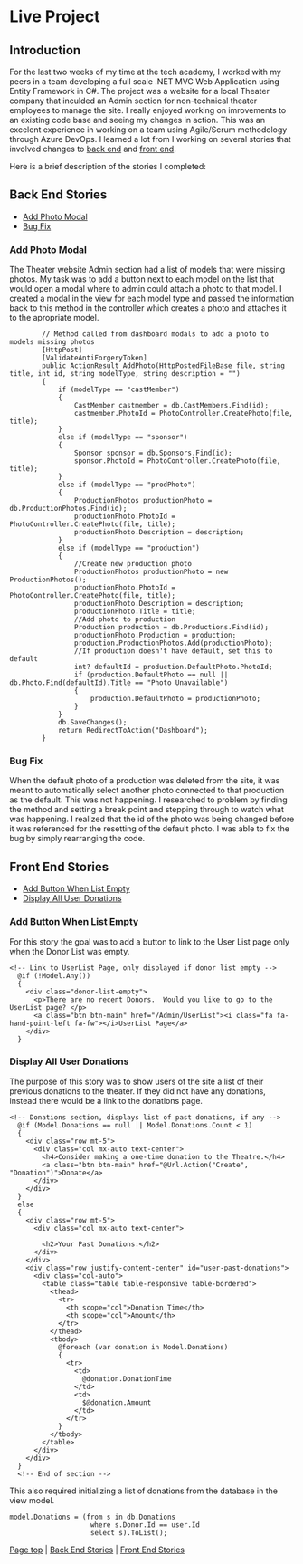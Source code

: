# Live Project

## Introduction
For the last two weeks of my time at the tech academy, I worked with my peers in a team developing a full scale .NET MVC Web Application using Entity Framework in C#. The project was a website for a local Theater company that inculded an Admin section for non-technical theater employees to manage the site. I really enjoyed working on imrovements to an existing code base and seeing my changes in action. This was an excelent experience in working on a team using Agile/Scrum methodology through Azure DevOps.  I learned a lot from I working on several stories that involved changes to [back end](#back-end-stories) and [front end](#front-end-stories).  

Here is a brief description of the stories I completed:

## Back End Stories

* [Add Photo Modal](#Add-Photo-Modal)
* [Bug Fix](#bug-fix)


### Add Photo Modal

The Theater website Admin section had a list of models that were missing photos.  My task was to add a button next to each model on the list that would open a modal where to admin could attach a photo to that model.  I created a modal in the view for each model type and passed the information back to this method in the controller which creates a photo and attaches it to the apropriate model.  

```
        // Method called from dashboard modals to add a photo to models missing photos 
        [HttpPost]
        [ValidateAntiForgeryToken]
        public ActionResult AddPhoto(HttpPostedFileBase file, string title, int id, string modelType, string description = "")
        {
            if (modelType == "castMember")
            {
                CastMember castmember = db.CastMembers.Find(id);
                castmember.PhotoId = PhotoController.CreatePhoto(file, title);
            }
            else if (modelType == "sponsor")
            {
                Sponsor sponsor = db.Sponsors.Find(id);
                sponsor.PhotoId = PhotoController.CreatePhoto(file, title);
            }
            else if (modelType == "prodPhoto")
            {
                ProductionPhotos productionPhoto = db.ProductionPhotos.Find(id);
                productionPhoto.PhotoId = PhotoController.CreatePhoto(file, title);
                productionPhoto.Description = description;
            }
            else if (modelType == "production")
            {
                //Create new production photo
                ProductionPhotos productionPhoto = new ProductionPhotos();
                productionPhoto.PhotoId = PhotoController.CreatePhoto(file, title);
                productionPhoto.Description = description;
                productionPhoto.Title = title;
                //Add photo to production
                Production production = db.Productions.Find(id);
                productionPhoto.Production = production;
                production.ProductionPhotos.Add(productionPhoto);
                //If production doesn't have default, set this to default
                int? defaultId = production.DefaultPhoto.PhotoId;
                if (production.DefaultPhoto == null || db.Photo.Find(defaultId).Title == "Photo Unavailable")
                {
                    production.DefaultPhoto = productionPhoto;
                }
            }
            db.SaveChanges();
            return RedirectToAction("Dashboard");
        }
```



### Bug Fix

When the default photo of a production was deleted from the site, it was meant to automatically select another photo connected to that production as the default.  This was not happening.  I researched to problem by finding the method and setting a break point and stepping through to watch what was happening.  I realized that the id of the photo was being changed before it was referenced for the resetting of the default photo.  I was able to fix the bug by simply rearranging the code.  



## Front End Stories

* [Add Button When List Empty](#Add-Button-When-List-Empty)
* [Display All User Donations](#Display-All-User-Donations)



### Add Button When List Empty

For this story the goal was to add a button to link to the User List page only when the Donor List was empty.  

```
<!-- Link to UserList Page, only displayed if donor list empty -->
  @if (!Model.Any())
  {
    <div class="donor-list-empty">
      <p>There are no recent Donors.  Would you like to go to the UserList page? </p>
      <a class="btn btn-main" href="/Admin/UserList"><i class="fa fa-hand-point-left fa-fw"></i>UserList Page</a>
    </div>
  }
  ```


### Display All User Donations

The purpose of this story was to show users of the site a list of their previous donations to the theater.  If they did not have any donations, instead there would be a link to the donations page.  

```
<!-- Donations section, displays list of past donations, if any -->
  @if (Model.Donations == null || Model.Donations.Count < 1)
  {
    <div class="row mt-5">
      <div class="col mx-auto text-center">
        <h4>Consider making a one-time donation to the Theatre.</h4>
        <a class="btn btn-main" href="@Url.Action("Create", "Donation")">Donate</a>
      </div>
    </div>
  }
  else
  {
    <div class="row mt-5">
      <div class="col mx-auto text-center">

        <h2>Your Past Donations:</h2>
      </div>
    </div>
    <div class="row justify-content-center" id="user-past-donations">
      <div class="col-auto">
        <table class="table table-responsive table-bordered">
          <thead>
            <tr>
              <th scope="col">Donation Time</th>
              <th scope="col">Amount</th>
            </tr>
          </thead>
          <tbody>
            @foreach (var donation in Model.Donations)
            {
              <tr>
                <td>
                  @donation.DonationTime
                </td>
                <td>
                  $@donation.Amount
                </td>
              </tr>
            }
          </tbody>
        </table>
      </div>
    </div>
  }
  <!-- End of section -->

```

This also required initializing a list of donations from the database in the view model.  

```
model.Donations = (from s in db.Donations
                    where s.Donor.Id == user.Id
                    select s).ToList();

```
[Page top](#live-project) | [Back End Stories](#back-end-stories) | [Front End Stories](#front-end-stories)
